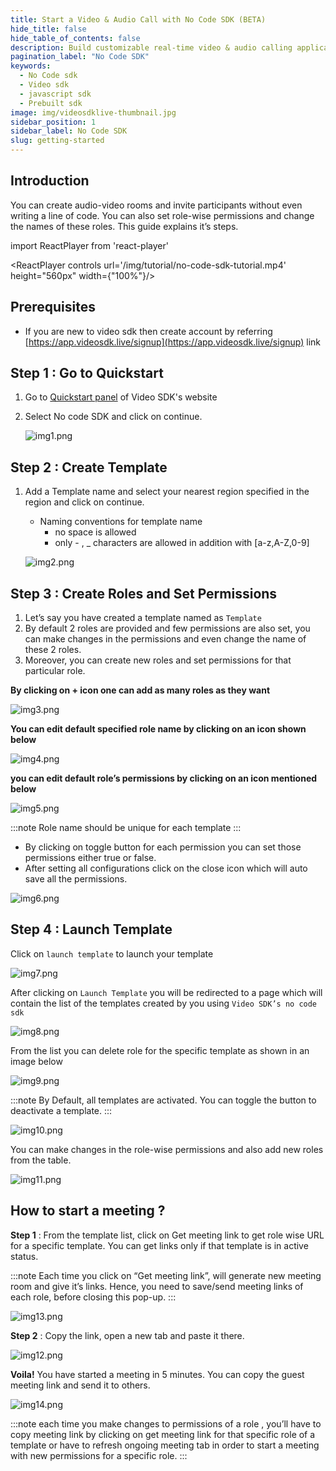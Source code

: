 ```yaml
---
title: Start a Video & Audio Call with No Code SDK (BETA)
hide_title: false
hide_table_of_contents: false
description: Build customizable real-time video & audio calling applications using Video SDK within 5 minutes
pagination_label: "No Code SDK"
keywords:
  - No Code sdk
  - Video sdk
  - javascript sdk
  - Prebuilt sdk
image: img/videosdklive-thumbnail.jpg
sidebar_position: 1
sidebar_label: No Code SDK
slug: getting-started
---
```


## Introduction

You can create audio-video rooms and invite participants without even writing a line of code. You can also set role-wise permissions and change the names of these roles. This guide explains it’s steps.

import ReactPlayer from 'react-player'

<div style={{textAlign: 'center'}}>

<ReactPlayer controls url='/img/tutorial/no-code-sdk-tutorial.mp4' height="560px" width={"100%"}/>

</div>

## Prerequisites

- If you are new to video sdk then create account by referring [https://app.videosdk.live/signup](https://app.videosdk.live/signup) link

## Step 1 : Go to Quickstart

1. Go to [Quickstart panel](https://app.videosdk.live/quick-start) of Video SDK's website
2. Select No code SDK and click on continue.

   ![img1.png](../../../static/img/no-code-img1.png)

## Step 2 : Create Template

1. Add a Template name and select your nearest region specified in the region and click on continue.

   - Naming conventions for template name
     - no space is allowed
     - only - , \_ characters are allowed in addition with [a-z,A-Z,0-9]

   ![img2.png](../../../static/img/no-code-img2.png)

## Step 3 : Create Roles and Set Permissions

1. Let’s say you have created a template named as `Template`
2. By default 2 roles are provided and few permissions are also set, you can make changes in the permissions and even change the name of these 2 roles.
3. Moreover, you can create new roles and set permissions for that particular role.

**By clicking on **+** icon one can add as many roles as they want**

![img3.png](../../../static/img/no-code-img3.png)

**You can edit default specified role name by clicking on an icon shown below**

![img4.png](../../../static/img/no-code-img4.png)

**you can edit default role’s permissions by clicking on an icon mentioned below**

![img5.png](../../../static/img/no-code-img5.png)

:::note
Role name should be unique for each template
:::

- By clicking on toggle button for each permission you can set those permissions either true or false.
- After setting all configurations click on the close icon which will auto save all the permissions.

![img6.png](../../../static/img/no-code-img6.png)

## Step 4 : Launch Template

Click on `launch template` to launch your template

![img7.png](../../../static/img/no-code-img7.png)

After clicking on `Launch Template` you will be redirected to a page which will contain the list of the templates created by you using `Video SDK’s no code sdk`

![img8.png](../../../static/img/no-code-img8.png)

From the list you can delete role for the specific template as shown in an image below

![img9.png](../../../static/img/no-code-img9.png)

:::note
By Default, all templates are activated. You can toggle the button to deactivate a template.
:::

![img10.png](../../../static/img/no-code-img10.png)

You can make changes in the role-wise permissions and also add new roles from the table.

![img11.png](../../../static/img/no-code-img11.png)

## How to start a meeting ?

**Step 1** : From the template list, click on Get meeting link to get role wise URL for a specific template. You can get links only if that template is in active status.

:::note
Each time you click on “Get meeting link”, will generate new meeting room and give it’s links. Hence, you need to save/send meeting links of each role, before closing this pop-up.
:::

![img13.png](../../../static/img/no-code-img12.png)

**Step 2** : Copy the link, open a new tab and paste it there.

![img12.png](../../../static/img/no-code-img13.png)

**Voila!** You have started a meeting in 5 minutes. You can copy the guest meeting link and send it to others.

![img14.png](../../../static/img/no-code-img14.png)

:::note
each time you make changes to permissions of a role , you’ll have to copy meeting link by clicking on get meeting link for that specific role of a template or have to refresh ongoing meeting tab in order to start a meeting with new permissions for a specific role.
:::
